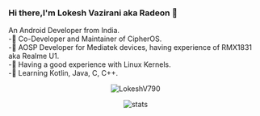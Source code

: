 ### Hi there,I'm Lokesh Vazirani aka Radeon 👋

An Android Developer from India.<br>
-👻 Co-Developer and Maintainer of CipherOS.<br>
-📱 AOSP Developer for Mediatek devices, having experience of RMX1831 aka Realme U1.<br>
-🥽 Having a good experience with Linux Kernels.<br>
-🐨 Learning Kotlin, Java, C, C++.<br>

<p align="center"> <img src="https://komarev.com/ghpvc/?username=LokeshV790&style=flat-square" alt="LokeshV790" /> </p>
<p align="center"> <img src="https://github-readme-stats.vercel.app/api?username=LokeshV790&bg_color=30,e96443,904e95&title_color=fff&text_color=fff" alt="stats"/><br></p>
